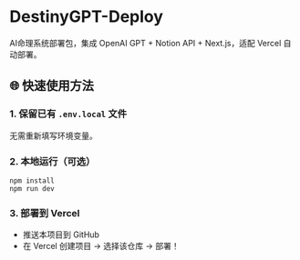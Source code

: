# DestinyGPT-Deploy

AI命理系统部署包，集成 OpenAI GPT + Notion API + Next.js，适配 Vercel 自动部署。

## 🌐 快速使用方法

### 1. 保留已有 `.env.local` 文件
无需重新填写环境变量。

### 2. 本地运行（可选）
```
npm install
npm run dev
```

### 3. 部署到 Vercel
- 推送本项目到 GitHub
- 在 Vercel 创建项目 → 选择该仓库 → 部署！
